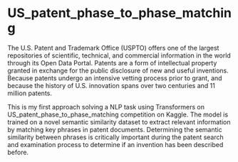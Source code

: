 # US_patent_phase_to_phase_matching

The U.S. Patent and Trademark Office (USPTO) offers one of the largest repositories of scientific, technical, and commercial information in the world through its Open Data Portal. Patents are a form of intellectual property granted in exchange for the public disclosure of new and useful inventions. Because patents undergo an intensive vetting process prior to grant, and because the history of U.S. innovation spans over two centuries and 11 million patents.

This is my first approach solving a NLP task using Transformers on US_patent_phase_to_phase_matching competition on Kaggle. The model is trained on a novel semantic similarity dataset to extract relevant information by matching key phrases in patent documents. Determining the semantic similarity between phrases is critically important during the patent search and examination process to determine if an invention has been described before. 
